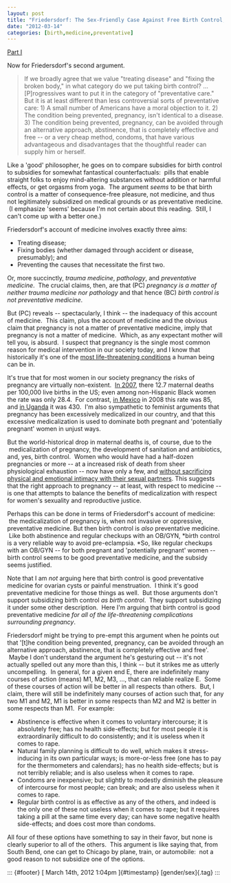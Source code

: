 ```yaml
---
layout: post
title: "Friedersdorf: The Sex-Friendly Case Against Free Birth Control, part II"
date: "2012-03-14"
categories: [birth,medicine,preventative]
---
```



[Part I](http://jefais.tumblr.com/post/19288838308/friedersdorf-the-sex-friendly-case-against-free-birth)

Now for Friedersdorf's second argument.  

> If we broadly agree that we value "treating disease" and "fixing the broken body," in what category do we put taking birth control? ... \[P\]rogressives want to put it in the category of "preventative care." But it is at least different than less controversial sorts of preventative care: 1) A small number of Americans have a moral objection to it. 2) The condition being prevented, pregnancy, isn't identical to a disease. 3) The condition being prevented, pregnancy, can be avoided through an alternative approach, abstinence, that is completely effective and free -- or a very cheap method, condoms, that have various advantageous and disadvantages that the thoughtful reader can supply him or herself.

Like a 'good' philosopher, he goes on to compare subsidies for birth control to subsidies for somewhat fantastical counterfactuals:  pills that enable straight folks to enjoy mind-altering substances without addition or harmful effects, or get orgasms from yoga.  The argument *seems* to be that birth control is a matter of consequence-free pleasure, not medicine, and thus not legitimately subsidized on medical grounds or as preventative medicine.  (I emphasize 'seems' because I'm not certain about this reading.  Still, I can't come up with a better one.)  

Friedersdorf's account of medicine involves exactly three aims:  

-   Treating disease; 
-   Fixing bodies (whether damaged through accident or disease, presumably); and
-   Preventing the causes that necessitate the first two.

Or, more succinctly, *trauma medicine*, *pathology*, and *preventative medicine*.  The crucial claims, then, are that (PC) *pregnancy is a matter of neither trauma medicine nor pathology* and that hence (BC) *birth control is not preventative medicine*.  

But (PC) reveals -- spectacularly, I think -- the inadequacy of this account of medicine.  This claim, plus the account of medicine and the obvious claim that pregnancy is not a matter of preventative medicine, imply that pregnancy is not a matter of medicine.  Which, as any expectant mother will tell you, is absurd.  I suspect that pregnancy is the single most common reason for medical intervention in our society today, and I know that historically it's one of the [most life-threatening conditions](http://en.wikipedia.org/wiki/Maternal_death#Major_causes) a human being can be in.  

It's true that for most women in our society pregnancy the risks of pregnancy are virtually non-existent.  [In 2007](http://mchb.hrsa.gov/chusa11/hstat/hsi/pages/208mm.html), there 12.7 maternal deaths per 100,000 live births in the US; even among non-Hispanic Black women the rate was only 28.4.  For contrast, [in Mexico](http://www.unicef.org/infobycountry/mexico_statistics.html) in 2008 this rate was 85, and [in Uganda](http://www.unicef.org/infobycountry/uganda_statistics.html) it was 430.  I'm also sympathetic to feminist arguments that pregnancy has been excessively medicalized in our country, and that this excessive medicalization is used to dominate both pregnant and 'potentially pregnant' women in unjust ways.  

But the world-historical drop in maternal deaths is, of course, due to the  medicalization of pregnancy, the development of sanitation and antibiotics, and, yes, birth control.  Women who would have had a half-dozen pregnancies or more -- at a increased risk of death from sheer physiological exhaustion -- now have only a few, and [without sacrificing physical and emotional intimacy with their sexual partners](http://womenintheology.org/category/women-speak-about-natural-family-planning/). This suggests that the right approach to pregnancy -- at least, with respect to medicine -- is one that attempts to balance the benefits of medicalization with respect for women's sexuality and reproductive justice.  

Perhaps this can be done in terms of Friedersdorf's account of medicine:  the medicalization of pregnancy is, when not invasive or oppressive, preventative medicine. But then birth control is *also* preventative medicine.  Like both abstinence and regular checkups with an OB/GYN, *birth control is a very reliable way to avoid pre-eclampsia. *So, like regular checkups with an OB/GYN -- for both pregnant and 'potentially pregnant' women -- birth control seems to be good preventative medicine, and the subsidy seems justified.  

Note that I am *not* arguing here that birth control is good preventative medicine for ovarian cysts or painful menstruation.  I think it's good preventative medicine for those things as well.  But those arguments don't support subsidizing birth control *as birth control*.  They support subsidizing it under some other description.  Here I'm arguing that birth control is good preventative medicine *for all of the life-threatening complications surrounding pregnancy*.  

Friedersdorf might be trying to pre-empt this argument when he points out that '\[t\]he condition being prevented, pregnancy, can be avoided through an alternative approach, abstinence, that is completely effective and free'.  Maybe I don't understand the argument he's gesturing out -- it's not actually spelled out any more than this, I think -- but it strikes me as utterly uncompelling.  In general, for a given end E, there are indefinitely many courses of action (means) M1, M2, M3, ..., that can reliable realize E.  Some of these courses of action will be better in all respects than others.  But, I claim, there will still be indefinitely many courses of action such that, for any two M1 and M2, M1 is better in some respects than M2 and M2 is better in some respects than M1.  For example:  

-   Abstinence is effective when it comes to voluntary intercourse; it is absolutely free; has no health side-effects; but for most people it is extraordinarily difficult to do consistently; and it is useless when it comes to rape.  
-   Natural family planning is difficult to do well, which makes it stress-inducing in its own particular ways; is more-or-less free (one has to pay for the thermometers and calendars); has no health side-effects; but is not terribly reliable; and is also useless when it comes to rape.  
-   Condoms are inexpensive; but slightly to modestly diminish the pleasure of intercourse for most people; can break; and are also useless when it comes to rape.  
-   Regular birth control is as effective as any of the others, and indeed is the only one of these not useless when it comes to rape; but it requires taking a pill at the same time every day; can have some negative health side-effects; and does cost more than condoms.  

All four of these options have something to say in their favor, but none is clearly superior to all of the others.  This argument is like saying that, from South Bend, one can get to Chicago by plane, train, or automobile:  not a good reason to not subsidize one of the options.  

::: {#footer}
[ March 14th, 2012 1:04pm ]{#timestamp} [gender/sex]{.tag}
:::




